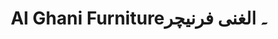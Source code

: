 ---
title: "Al Ghani Furniture۔ الغنی فرنیچر"
url: /karachi/al-ghani-furniture-lgny-frnychr/
shop: furniture
---